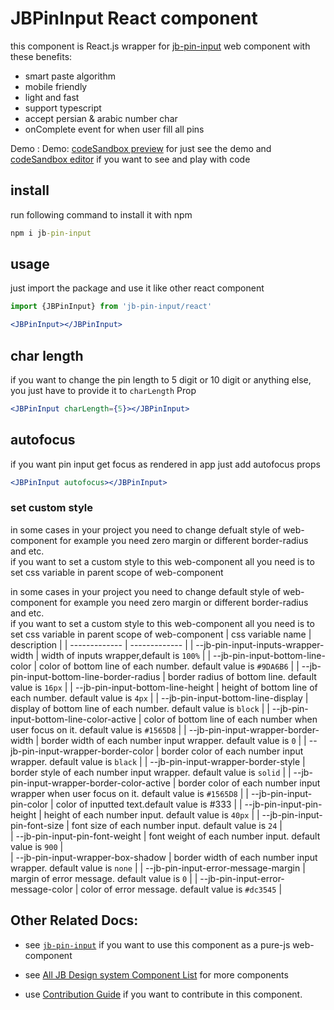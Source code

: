 # JBPinInput React component

this component is React.js wrapper for [jb-pin-input](https://www.npmjs.com/package/jb-pin-input) web component with these benefits:

- smart paste algorithm
- mobile friendly
- light and fast
- support typescript
- accept persian & arabic number char
- onComplete event for when user fill all pins

Demo :  Demo: [codeSandbox preview](https://3f63dj.csb.app/samples/jb-pin-input) for just see the demo and [codeSandbox editor](https://codesandbox.io/p/sandbox/jb-design-system-3f63dj?file=%2Fsrc%2Fsamples%2FJBPinInput.tsx) if you want to see and play with code

## install

run following command to install it with npm
```cmd
npm i jb-pin-input
```

## usage

just import the package and use it like other react component

```jsx
import {JBPinInput} from 'jb-pin-input/react'

<JBPinInput></JBPinInput>
```
## char length

if you want to change the pin length to 5 digit or 10 digit or anything else, you just have to provide it to `charLength` Prop

```jsx
<JBPinInput charLength={5}></JBPinInput>
```

## autofocus

if you want pin input get focus as rendered in app just add autofocus props
```jsx
<JBPinInput autofocus></JBPinInput>
```

### set custom style

in some cases in your project you need to change defualt style of web-component for example you need zero margin or different border-radius and etc.  
if you want to set a custom style to this web-component all you need is to set css variable in parent scope of web-component

in some cases in your project you need to change default style of web-component for example you need zero margin or different border-radius and etc.  
if you want to set a custom style to this web-component all you need is to set css variable in parent scope of web-component
| css variable name                          | description                                                                                   |
| -------------                              | -------------                                                                                 |
| --jb-pin-input-inputs-wrapper-width        | width of inputs wrapper,default is `100%`                                                     |
| --jb-pin-input-bottom-line-color           | color of bottom line of each number.  default value is `#9DA6B6`                              |
| --jb-pin-input-bottom-line-border-radius   | border radius of bottom line.  default value is `16px`                                        |
| --jb-pin-input-bottom-line-height          | height of bottom line of each number. default value is `4px`                                  |
| --jb-pin-input-bottom-line-display         | display of bottom line of each number. default value is `block`                               |
| --jb-pin-input-bottom-line-color-active    | color of bottom line of each number when user focus on it. default value is `#1565D8`         |
| --jb-pin-input-wrapper-border-width        | border width of each number input wrapper. default value is `0`                               |
| --jb-pin-input-wrapper-border-color        | border color of each number input wrapper. default value is `black`                           |
| --jb-pin-input-wrapper-border-style        | border style of  each number input wrapper. default value is `solid`                          |
| --jb-pin-input-wrapper-border-color-active | border color of each number input wrapper  when user focus on it. default value is `#1565D8`  |
| --jb-pin-input-pin-color                   | color of inputted text.default value is #333                                                   |
| --jb-pin-input-pin-height                  | height of  each number input. default value is `40px`                                         |
| --jb-pin-input-pin-font-size               | font size of  each number input. default value is `24`                                        |   
| --jb-pin-input-pin-font-weight             | font weight of  each number input. default value is `900`                                     |   
| --jb-pin-input-wrapper-box-shadow          | border width of each number input wrapper. default value is `none`                            |
| --jb-pin-input-error-message-margin        | margin of error message. default value is `0`                                                 |
| --jb-pin-input-error-message-color         | color of error message. default value is `#dc3545`                                            |


## Other Related Docs:

- see [`jb-pin-input`](https://github.com/javadbat/jb-pin-input) if you want to use this component as a pure-js web-component

- see [All JB Design system Component List](https://github.com/javadbat/design-system/blob/main/docs/component-list.md) for more components

- use [Contribution Guide](https://github.com/javadbat/design-system/blob/main/docs/contribution-guide.md) if you want to contribute in this component.
